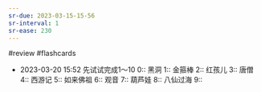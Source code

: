 ```yaml
---
sr-due: 2023-03-15-15-56
sr-interval: 1
sr-ease: 230
---
```


#review 
#flashcards 

- 2023-03-20 15:52 先试试完成1～10
0:: 黑洞
1:: 金箍棒
2:: 红孩儿
3:: 唐僧
4:: 西游记
5:: 如来佛祖
6:: 观音
7:: 葫芦娃
8:: 八仙过海
9:: 